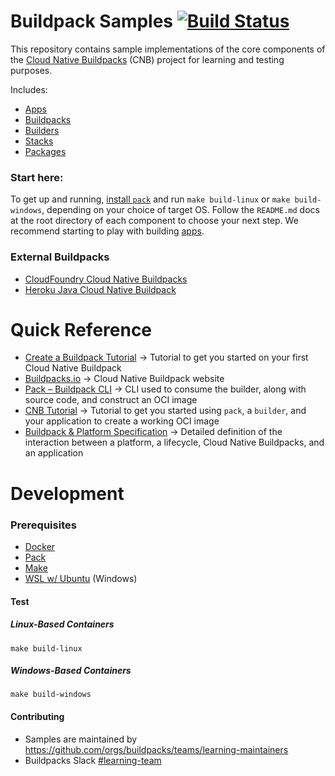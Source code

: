 # Buildpack Samples [![Build Status](https://github.com/buildpacks/samples/workflows/Build%20and%20Deploy/badge.svg?branch=main)](https://github.com/buildpacks/samples/actions)

This repository contains sample implementations of the core components of the [Cloud Native Buildpacks](https://buildpacks.io/) (CNB) project for learning and testing purposes.

Includes:

- [Apps](apps/)
- [Buildpacks](buildpacks/)
- [Builders](builders/)
- [Stacks](stacks/)
- [Packages](packages/)


### Start here:

To get up and running, [install `pack`](https://buildpacks.io/docs/install-pack/) and run `make build-linux` or `make build-windows`, depending on your choice of target OS.
Follow the `README.md` docs at the root directory of each component to choose your next step. We recommend starting to play with building [apps](./apps).


### External Buildpacks

* [CloudFoundry Cloud Native Buildpacks](https://hub.docker.com/r/cloudfoundry/cnb)
* [Heroku Java Cloud Native Buildpack](https://github.com/heroku/java-buildpack)

# Quick Reference
- [Create a Buildpack Tutorial](https://buildpacks.io/docs/buildpack-author-guide/create-buildpack/) &rarr; Tutorial to get you started on your first Cloud Native Buildpack
- [Buildpacks.io](https://buildpacks.io/) &rarr; Cloud Native Buildpack website
- [Pack – Buildpack CLI](https://github.com/buildpacks/pack) &rarr; CLI used to consume the builder, along with source code, and construct an OCI image
- [CNB Tutorial](https://buildpacks.io/docs/app-journey/) &rarr; Tutorial to get you started using `pack`, a `builder`, and your application to create a working OCI image
- [Buildpack & Platform Specification](https://github.com/buildpacks/spec) &rarr; Detailed definition of the interaction between a platform, a lifecycle, Cloud Native Buildpacks, and an application


# Development

### Prerequisites

- [Docker](https://hub.docker.com/search/?type=edition&offering=community)
- [Pack](https://buildpacks.io/docs/install-pack/)
- [Make](https://www.gnu.org/software/make/)
- [WSL w/ Ubuntu](https://docs.microsoft.com/en-us/windows/wsl/install-win10) (Windows)

#### Test

##### Linux-Based Containers

```shell script
make build-linux
```

##### Windows-Based Containers

```shell script
make build-windows
```

#### Contributing
- Samples are maintained by https://github.com/orgs/buildpacks/teams/learning-maintainers
- Buildpacks Slack [#learning-team](https://buildpacks.slack.com/archives/CST4A3ECV)
